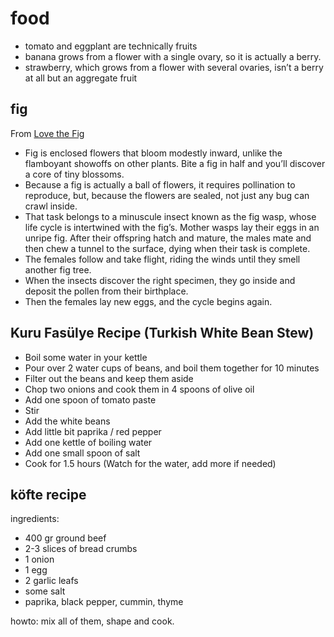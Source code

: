 # food

* tomato and eggplant are technically fruits
* banana grows from a flower with a single ovary, so it is actually a berry.
* strawberry, which grows from a flower with several ovaries, isn’t a berry at all but an aggregate fruit

## fig

From [Love the Fig](http://www.newyorker.com/tech/elements/love-the-fig)

* Fig is enclosed flowers that bloom modestly inward, unlike the flamboyant showoffs on other plants. Bite a fig in half and you’ll discover a core of tiny blossoms.
* Because a fig is actually a ball of flowers, it requires pollination to reproduce, but, because the flowers are sealed, not just any bug can crawl inside.
* That task belongs to a minuscule insect known as the fig wasp, whose life cycle is intertwined with the fig’s. Mother wasps lay their eggs in an unripe fig. After their offspring hatch and mature, the males mate and then chew a tunnel to the surface, dying when their task is complete. 
* The females follow and take flight, riding the winds until they smell another fig tree.
* When the insects discover the right specimen, they go inside and deposit the pollen from their birthplace.
* Then the females lay new eggs, and the cycle begins again.

## Kuru Fasülye Recipe (Turkish White Bean Stew)
* Boil some water in your kettle
* Pour over 2 water cups of beans, and boil them together for 10 minutes
* Filter out the beans and keep them aside
* Chop two onions and cook them in 4 spoons of olive oil
* Add one spoon of tomato paste
* Stir
* Add the white beans
* Add little bit paprika / red pepper
* Add one kettle of boiling water
* Add one small spoon of salt
* Cook for 1.5 hours (Watch for the water, add more if needed)

## köfte recipe

ingredients:

* 400 gr ground beef
* 2-3 slices of bread crumbs
* 1 onion
* 1 egg
* 2 garlic leafs
* some salt
* paprika, black pepper, cummin, thyme

howto: mix all of them, shape and cook.
